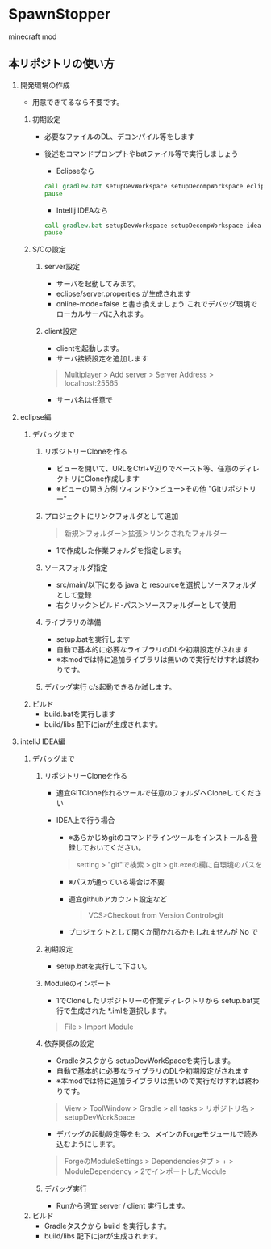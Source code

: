 SpawnStopper
============

minecraft mod

本リポジトリの使い方
---------
1. 開発環境の作成
    * 用意できてるなら不要です。
    1. 初期設定
        * 必要なファイルのDL、デコンパイル等をします
        * 後述をコマンドプロンプトやbatファイル等で実行しましょう
            * Eclipseなら
            
            ~~~bat:setup.bat
            call gradlew.bat setupDevWorkspace setupDecompWorkspace eclipse
            pause
            ~~~

            * Intellij IDEAなら
            
            ~~~bat:setup.bat
            call gradlew.bat setupDevWorkspace setupDecompWorkspace idea
            pause
            ~~~
            
    2. S/Cの設定
        1. server設定
            * サーバを起動してみます。
            * eclipse/server.properties が生成されます
            * online-mode=false と書き換えましょう  これでデバッグ環境でローカルサーバに入れます。
        2. client設定
            * clientを起動します。
            * サーバ接続設定を追加します
            
            > Multiplayer > Add server > Server Address > localhost:25565
            
            * サーバ名は任意で
                
2. eclipse編
    1. デバッグまで
        1. リポジトリーCloneを作る
            * ビューを開いて、URLをCtrl+V辺りでペースト等、任意のディレクトリにClone作成します
            * ※ビューの開き方例 ウィンドウ>ビュー>その他 "Gitリポジトリー"
        2. プロジェクトにリンクフォルダとして追加
            
            > 新規＞フォルダー＞拡張＞リンクされたフォルダー
            
            * 1で作成した作業フォルダを指定します。
            
        3. ソースフォルダ指定
            * src/main/以下にある java と resourceを選択しソースフォルダとして登録
            * 右クリック＞ビルド･パス＞ソースフォルダーとして使用
        4. ライブラリの準備
            * setup.batを実行します
            * 自動で基本的に必要なライブラリのDLや初期設定がされます
            * ※本modでは特に追加ライブラリは無いので実行だけすれば終わりです。
        5. デバッグ実行
            c/s起動できるか試します。
    2. ビルド
        * build.batを実行します
        * build/libs 配下にjarが生成されます。

3. inteliJ IDEA編
    1. デバッグまで
        1. リポジトリーCloneを作る
            * 適宜GITClone作れるツールで任意のフォルダへCloneしてください
            * IDEA上で行う場合
                * ※あらかじめgitのコマンドラインツールをインストール＆登録しておいてください。
            
                > setting > "git"で検索 > git > git.exeの欄に自環境のパスを

                * ※パスが通っている場合は不要
                * 適宜githubアカウント設定など
                
                    > VCS>Checkout from Version Control>git
                    
                * プロジェクトとして開くか聞かれるかもしれませんが No で
        2. 初期設定
            * setup.batを実行して下さい。

        3. Moduleのインポート
            * 1でCloneしたリポジトリーの作業ディレクトリから setup.bat実行で生成された *.imlを選択します。

            > File > Import Module

        4. 依存関係の設定
            * Gradleタスクから setupDevWorkSpaceを実行します。
            * 自動で基本的に必要なライブラリのDLや初期設定がされます
            * ※本modでは特に追加ライブラリは無いので実行だけすれば終わりです。
            
            > View > ToolWindow > Gradle > all tasks > リポジトリ名 > setupDevWorkSpace
            
            * デバッグの起動設定等をもつ、メインのForgeモジュールで読み込むようにします。
            
            > ForgeのModuleSettings > Dependenciesタブ > + > ModuleDependency > 2でインポートしたModule
            
        5. デバッグ実行
            * Runから適宜 server / client 実行します。
    2. ビルド
        * Gradleタスクから build を実行します。
        * build/libs 配下にjarが生成されます。